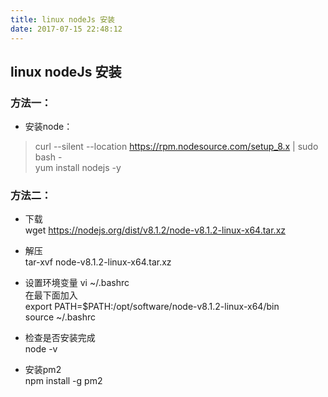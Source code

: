 ```yaml
---
title: linux nodeJs 安装
date: 2017-07-15 22:48:12
---
```

## linux nodeJs 安装
### 方法一：
* 安装node：
> curl --silent --location https://rpm.nodesource.com/setup_8.x | sudo bash -    
> yum install nodejs -y

### 方法二：
- 下载  
wget https://nodejs.org/dist/v8.1.2/node-v8.1.2-linux-x64.tar.xz

- 解压  
tar-xvf node-v8.1.2-linux-x64.tar.xz

- 设置环境变量
vi ~/.bashrc  
在最下面加入   
export PATH=$PATH:/opt/software/node-v8.1.2-linux-x64/bin  
source ~/.bashrc

- 检查是否安装完成  
node -v
- 安装pm2  
npm install -g pm2
  